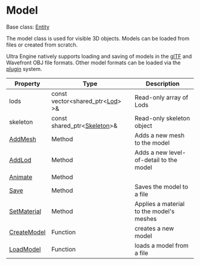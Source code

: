 # Model

Base class: [Entity](Entity.md)

The model class is used for visible 3D objects. Models can be loaded from files or created from scratch.

Ultra Engine natively supports loading and saving of models in the [glTF](https://www.khronos.org/gltf/) and Wavefront OBJ file formats. Other model formats can be loaded via the [plugin](Plugins.md) system.

| Property | Type | Description |
|---|---|---|
| lods | const vector<shared_ptr<[Lod](Lod.md)\> \>& | Read-only array of Lods |
| skeleton | const shared_ptr<[Skeleton](Skeleton.md)\>& | Read-only skeleton object |
| [AddMesh](Model_AddMesh.md) | Method | Adds a new mesh to the model |
| [AddLod](Model_AddLod.md) | Method |  Adds a new level-of-detail to the model |
| [Animate](Model_Animate.md) | Method |  |
| [Save](Model_Save.md) | Method |  Saves the model to a file |
| [SetMaterial](Model_SetMaterial.md) | Method |  Applies a material to the model's meshes |
| [CreateModel](CreateModel.md) | Function | creates a new model |
| [LoadModel](LoadModel.md) | Function | loads a model from a file |
